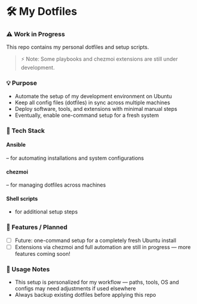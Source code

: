 # 🛠️ My Dotfiles

### ⚠️ Work in Progress
This repo contains my personal dotfiles and setup scripts.

>⚡ Note: Some playbooks and chezmoi extensions are still under development.


### 💡 Purpose
- Automate the setup of my development environment on Ubuntu
- Keep all config files (dotfiles) in sync across multiple machines
- Deploy software, tools, and extensions with minimal manual steps
- Eventually, enable one-command setup for a fresh system

### 🧰 Tech Stack
#### Ansible
 – for automating installations and system configurations

#### chezmoi
 – for managing dotfiles across machines

#### Shell scripts
- for additional setup steps

<!--
### ⚙️ Setup Instructions (WIP)
-->

### 🧩 Features / Planned
- [ ] Future: one-command setup for a completely fresh Ubuntu install
- [ ] Extensions via chezmoi and full automation are still in progress — more features coming soon!

### 📝 Usage Notes
- This setup is personalized for my workflow — paths, tools, OS and configs may need adjustments if used elsewhere
- Always backup existing dotfiles before applying this repo
